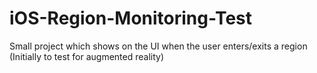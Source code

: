 iOS-Region-Monitoring-Test
==========================

Small project which shows on the UI when the user enters/exits a region (Initially to test for augmented reality)